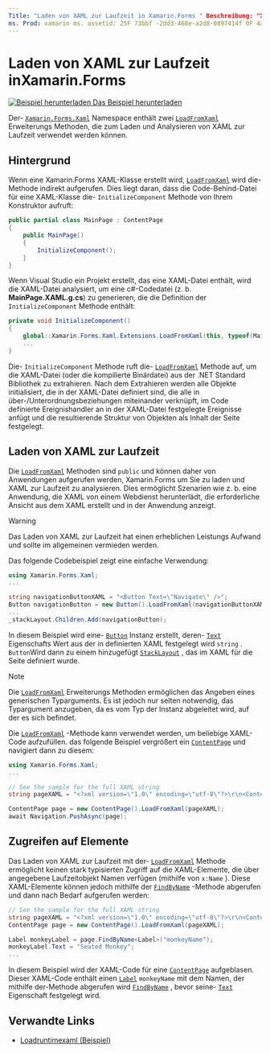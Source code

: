 ```yaml
---
Title: "Laden von XAML zur Laufzeit in Xamarin.Forms " Beschreibung: "XAML kann mit den loadfromxaml-Erweiterungs Methoden zur Laufzeit geladen und analysiert werden."
ms. Prod: xamarin ms. assetid: 25F 73bbf -2dd3-468e-a2d8-0897414f 0F 4a ms. Technology: xamarin-Forms Author: davidbritch ms. Author: dabritch ms. Date: 12/12/2018 NO-LOC: [ Xamarin.Forms , Xamarin.Essentials ]
---
```


# <a name="loading-xaml-at-runtime-in-xamarinforms"></a>Laden von XAML zur Laufzeit inXamarin.Forms

[![Beispiel herunterladen](~/media/shared/download.png) Das Beispiel herunterladen](https://docs.microsoft.com/samples/xamarin/xamarin-forms-samples/xaml-loadruntimexaml)

Der- [`Xamarin.Forms.Xaml`](xref:Xamarin.Forms.Xaml) Namespace enthält zwei [`LoadFromXaml`](xref:Xamarin.Forms.Xaml.Extensions.LoadFromXaml*) Erweiterungs Methoden, die zum Laden und Analysieren von XAML zur Laufzeit verwendet werden können.

## <a name="background"></a>Hintergrund

Wenn eine Xamarin.Forms XAML-Klasse erstellt wird, [`LoadFromXaml`](xref:Xamarin.Forms.Xaml.Extensions.LoadFromXaml*) wird die-Methode indirekt aufgerufen. Dies liegt daran, dass die Code-Behind-Datei für eine XAML-Klasse die- `InitializeComponent` Methode von Ihrem Konstruktor aufruft:

```csharp
public partial class MainPage : ContentPage
{
    public MainPage()
    {
        InitializeComponent();
    }
}
```

Wenn Visual Studio ein Projekt erstellt, das eine XAML-Datei enthält, wird die XAML-Datei analysiert, um eine c#-Codedatei (z. b. **MainPage.XAML.g.cs**) zu generieren, die die Definition der `InitializeComponent` Methode enthält:

```csharp
private void InitializeComponent()
{
    global::Xamarin.Forms.Xaml.Extensions.LoadFromXaml(this, typeof(MainPage));
    ...
}
```

Die- `InitializeComponent` Methode ruft die- [`LoadFromXaml`](xref:Xamarin.Forms.Xaml.Extensions.LoadFromXaml*) Methode auf, um die XAML-Datei (oder die kompilierte Binärdatei) aus der .NET Standard Bibliothek zu extrahieren. Nach dem Extrahieren werden alle Objekte initialisiert, die in der XAML-Datei definiert sind, die alle in über-/Unterordnungsbeziehungen miteinander verknüpft, im Code definierte Ereignishandler an in der XAML-Datei festgelegte Ereignisse anfügt und die resultierende Struktur von Objekten als Inhalt der Seite festgelegt.

## <a name="loading-xaml-at-runtime"></a>Laden von XAML zur Laufzeit

Die [`LoadFromXaml`](xref:Xamarin.Forms.Xaml.Extensions.LoadFromXaml*) Methoden sind `public` und können daher von Anwendungen aufgerufen werden, Xamarin.Forms um Sie zu laden und XAML zur Laufzeit zu analysieren. Dies ermöglicht Szenarien wie z. b. eine Anwendung, die XAML von einem Webdienst herunterlädt, die erforderliche Ansicht aus dem XAML erstellt und in der Anwendung anzeigt.

> [!WARNING]
> Das Laden von XAML zur Laufzeit hat einen erheblichen Leistungs Aufwand und sollte im allgemeinen vermieden werden.

Das folgende Codebeispiel zeigt eine einfache Verwendung:

```csharp
using Xamarin.Forms.Xaml;
...

string navigationButtonXAML = "<Button Text=\"Navigate\" />";
Button navigationButton = new Button().LoadFromXaml(navigationButtonXAML);
...
_stackLayout.Children.Add(navigationButton);
```

In diesem Beispiel wird eine- [`Button`](xref:Xamarin.Forms.Button) Instanz erstellt, deren- [`Text`](xref:Xamarin.Forms.Button.Text) Eigenschafts Wert aus der in definierten XAML festgelegt wird `string` . `Button`Wird dann zu einem hinzugefügt [`StackLayout`](xref:Xamarin.Forms.StackLayout) , das im XAML für die Seite definiert wurde.

> [!NOTE]
> Die [`LoadFromXaml`](xref:Xamarin.Forms.Xaml.Extensions.LoadFromXaml*) Erweiterungs Methoden ermöglichen das Angeben eines generischen Typarguments. Es ist jedoch nur selten notwendig, das Typargument anzugeben, da es vom Typ der Instanz abgeleitet wird, auf der es sich befindet.

Die [`LoadFromXaml`](xref:Xamarin.Forms.Xaml.Extensions.LoadFromXaml*) -Methode kann verwendet werden, um beliebige XAML-Code aufzufüllen. das folgende Beispiel vergrößert ein [`ContentPage`](xref:Xamarin.Forms.ContentPage) und navigiert dann zu diesem:

```csharp
using Xamarin.Forms.Xaml;
...

// See the sample for the full XAML string
string pageXAML = "<?xml version=\"1.0\" encoding=\"utf-8\"?>\r\n<ContentPage xmlns=\"http://xamarin.com/schemas/2014/forms\"\nxmlns:x=\"http://schemas.microsoft.com/winfx/2009/xaml\"\nx:Class=\"LoadRuntimeXAML.CatalogItemsPage\"\nTitle=\"Catalog Items\">\n</ContentPage>";

ContentPage page = new ContentPage().LoadFromXaml(pageXAML);
await Navigation.PushAsync(page);
```

## <a name="accessing-elements"></a>Zugreifen auf Elemente

Das Laden von XAML zur Laufzeit mit der- [`LoadFromXaml`](xref:Xamarin.Forms.Xaml.Extensions.LoadFromXaml*) Methode ermöglicht keinen stark typisierten Zugriff auf die XAML-Elemente, die über angegebene Laufzeitobjekt Namen verfügen (mithilfe von `x:Name` ). Diese XAML-Elemente können jedoch mithilfe der [`FindByName`](xref:Xamarin.Forms.NameScopeExtensions.FindByName*) -Methode abgerufen und dann nach Bedarf aufgerufen werden:

```csharp
// See the sample for the full XAML string
string pageXAML = "<?xml version=\"1.0\" encoding=\"utf-8\"?>\r\n<ContentPage xmlns=\"http://xamarin.com/schemas/2014/forms\"\nxmlns:x=\"http://schemas.microsoft.com/winfx/2009/xaml\"\nx:Class=\"LoadRuntimeXAML.CatalogItemsPage\"\nTitle=\"Catalog Items\">\n<StackLayout>\n<Label x:Name=\"monkeyName\"\n />\n</StackLayout>\n</ContentPage>";
ContentPage page = new ContentPage().LoadFromXaml(pageXAML);

Label monkeyLabel = page.FindByName<Label>("monkeyName");
monkeyLabel.Text = "Seated Monkey";
...
```

In diesem Beispiel wird der XAML-Code für eine [`ContentPage`](xref:Xamarin.Forms.ContentPage) aufgeblasen. Dieser XAML-Code enthält einen [`Label`](xref:Xamarin.Forms.Label) `monkeyName` mit dem Namen, der mithilfe der-Methode abgerufen wird [`FindByName`](xref:Xamarin.Forms.NameScopeExtensions.FindByName*) , bevor seine- [`Text`](xref:Xamarin.Forms.Label.Text) Eigenschaft festgelegt wird.

## <a name="related-links"></a>Verwandte Links

- [Loadruntimexaml (Beispiel)](https://docs.microsoft.com/samples/xamarin/xamarin-forms-samples/xaml-loadruntimexaml)
